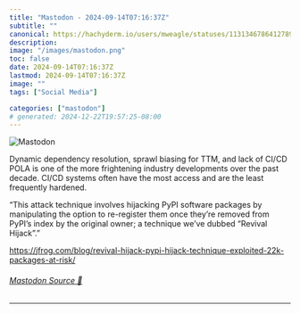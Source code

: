 ```yaml
---
title: "Mastodon - 2024-09-14T07:16:37Z"
subtitle: ""
canonical: https://hachyderm.io/users/mweagle/statuses/113134678641278925
description:
image: "/images/mastodon.png"
toc: false
date: 2024-09-14T07:16:37Z
lastmod: 2024-09-14T07:16:37Z
image: ""
tags: ["Social Media"]

categories: ["mastodon"]
# generated: 2024-12-22T19:57:25-08:00
---
```

![Mastodon](/images/mastodon.png)

<p>Dynamic dependency resolution, sprawl biasing for TTM, and lack of CI/CD POLA is one of the more frightening industry developments over the past decade. CI/CD systems often have the most access and are the least frequently hardened. </p><p>“This attack technique involves hijacking PyPI software packages by manipulating the option to re-register them once they’re removed from PyPI’s index by the original owner; a technique we’ve dubbed “Revival Hijack”.”</p><p><a href="https://jfrog.com/blog/revival-hijack-pypi-hijack-technique-exploited-22k-packages-at-risk/" target="_blank" rel="nofollow noopener noreferrer" translate="no"><span class="invisible">https://</span><span class="ellipsis">jfrog.com/blog/revival-hijack-</span><span class="invisible">pypi-hijack-technique-exploited-22k-packages-at-risk/</span></a></p>


###### [Mastodon Source 🐘](https://hachyderm.io/@mweagle/113134678641278925)

___

